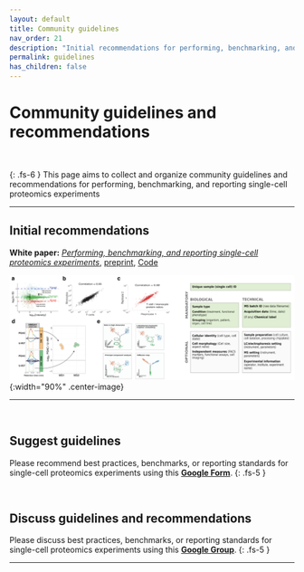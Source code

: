 ```yaml
---
layout: default
title: Community guidelines
nav_order: 21
description: "Initial recommendations for performing, benchmarking, and reporting single-cell proteomics experiments"
permalink: guidelines
has_children: false
---
```



# Community guidelines and recommendations

&nbsp;

{: .fs-6 }
This page aims to collect and organize community guidelines and recommendations for performing, benchmarking, and reporting single-cell proteomics experiments

-------


## Initial recommendations
**White paper:** [*Performing, benchmarking, and reporting single-cell proteomics experiments*](https://arxiv.org/abs/2207.10815), [preprint](https://doi.org/10.48550/arXiv.2207.10815), [Code](https://github.com/SlavovLab/SCP_recommendations)


![Data evaluation and interpretation](photos/Data-evaluation-and-interpretation.png){:width="90%" .center-image}

---------

&nbsp;

## Suggest guidelines
Please recommend best practices, benchmarks, or reporting standards for single-cell proteomics experiments using this **[Google Form](https://forms.gle/STQAgqmkZUX82U3A6)**.
{: .fs-5 }


&nbsp;


## Discuss guidelines and recommendations
Please discuss best practices, benchmarks, or reporting standards for single-cell proteomics experiments using this **[Google Group](https://groups.google.com/g/single_cell_proteomics)**.
{: .fs-5 }

---------

&nbsp;










&nbsp;

